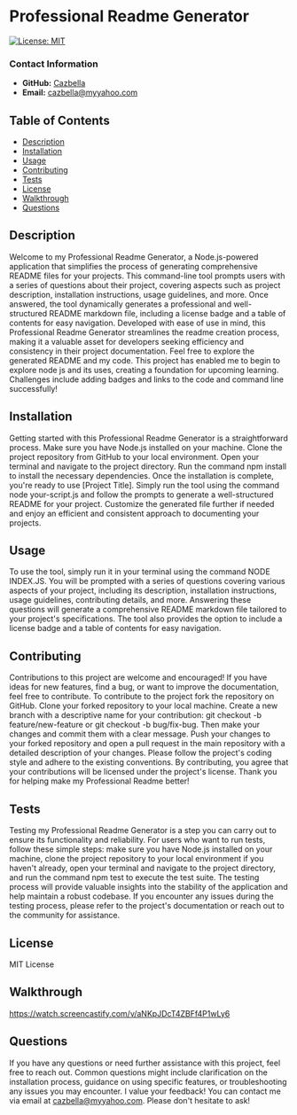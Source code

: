 
  # Professional Readme Generator

[![License: MIT](https://img.shields.io/badge/License-MIT-yellow.svg)](https://opensource.org/licenses/MIT)

### Contact Information
- **GitHub:** [Cazbella](https://github.com/Cazbella)
- **Email:** cazbella@myyahoo.com



## Table of Contents
- [Description](#description)
- [Installation](#installation)
- [Usage](#usage)
- [Contributing](#contributing)
- [Tests](#tests)
- [License](#license)
- [Walkthrough](#walkthrough)
- [Questions](#questions)

## Description
Welcome to my Professional Readme Generator, a Node.js-powered application that simplifies the process of generating comprehensive README files for your projects. This command-line tool prompts users with a series of questions about their project, covering aspects such as project description, installation instructions, usage guidelines, and more. Once answered, the tool dynamically generates a professional and well-structured README markdown file, including a license badge and a table of contents for easy navigation. Developed with ease of use in mind, this Professional Readme Generator streamlines the readme creation process, making it a valuable asset for developers seeking efficiency and consistency in their project documentation. Feel free to explore the generated README and my code. This project has enabled me to begin to explore node js and its uses, creating a foundation for upcoming learning. Challenges include adding badges and links to the code and command line successfully! 

## Installation
Getting started with this Professional Readme Generator is a straightforward process. Make sure you have Node.js installed on your machine. Clone the project repository from GitHub to your local environment. Open your terminal and navigate to the project directory. Run the command npm install to install the necessary dependencies. Once the installation is complete, you're ready to use [Project Title]. Simply run the tool using the command node your-script.js and follow the prompts to generate a well-structured README for your project. Customize the generated file further if needed and enjoy an efficient and consistent approach to documenting your projects.

## Usage
To use the tool, simply run it in your terminal using the command NODE INDEX.JS. You will be prompted with a series of questions covering various aspects of your project, including its description, installation instructions, usage guidelines, contributing details, and more. Answering these questions will generate a comprehensive README markdown file tailored to your project's specifications. The tool also provides the option to include a license badge and a table of contents for easy navigation. 

## Contributing
Contributions to this project are welcome and encouraged! If you have ideas for new features, find a bug, or want to improve the documentation, feel free to contribute. To contribute to the project fork the repository on GitHub. Clone your forked repository to your local machine. Create a new branch with a descriptive name for your contribution: git checkout -b feature/new-feature or git checkout -b bug/fix-bug. Then make your changes and commit them with a clear message. Push your changes to your forked repository and open a pull request in the main repository with a detailed description of your changes. Please follow the project's coding style and adhere to the existing conventions. By contributing, you agree that your contributions will be licensed under the project's license. Thank you for helping make my Professional Readme better!

## Tests
Testing my Professional Readme Generator is a step you can carry out to ensure its functionality and reliability. For users who want to run tests, follow these simple steps: make sure you have Node.js installed on your machine, clone the project repository to your local environment if you haven't already, open your terminal and navigate to the project directory, and run the command npm test to execute the test suite. The testing process will provide valuable insights into the stability of the application and help maintain a robust codebase. If you encounter any issues during the testing process, please refer to the project's documentation or reach out to the community for assistance.

## License 
MIT License

## Walkthrough
https://watch.screencastify.com/v/aNKpJDcT4ZBFf4P1wLy6

## Questions
If you have any questions or need further assistance with this project, feel free to reach out. Common questions might include clarification on the installation process, guidance on using specific features, or troubleshooting any issues you may encounter. I value your feedback! You can contact me via email at cazbella@myyahoo.com. Please don't hesitate to ask!
